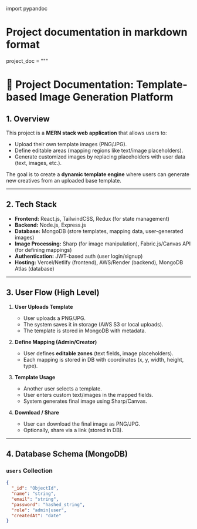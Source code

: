 import pypandoc

# Project documentation in markdown format
project_doc = """
# 📌 Project Documentation: Template-based Image Generation Platform

## 1. Overview
This project is a **MERN stack web application** that allows users to:
- Upload their own template images (PNG/JPG).
- Define editable areas (mapping regions like text/image placeholders).
- Generate customized images by replacing placeholders with user data (text, images, etc.).

The goal is to create a **dynamic template engine** where users can generate new creatives from an uploaded base template.

---

## 2. Tech Stack
- **Frontend:** React.js, TailwindCSS, Redux (for state management)
- **Backend:** Node.js, Express.js
- **Database:** MongoDB (store templates, mapping data, user-generated images)
- **Image Processing:** Sharp (for image manipulation), Fabric.js/Canvas API (for defining mappings)
- **Authentication:** JWT-based auth (user login/signup)
- **Hosting:** Vercel/Netlify (frontend), AWS/Render (backend), MongoDB Atlas (database)

---

## 3. User Flow (High Level)
1. **User Uploads Template**
   - User uploads a PNG/JPG.
   - The system saves it in storage (AWS S3 or local uploads).
   - The template is stored in MongoDB with metadata.

2. **Define Mapping (Admin/Creator)**
   - User defines **editable zones** (text fields, image placeholders).
   - Each mapping is stored in DB with coordinates (x, y, width, height, type).

3. **Template Usage**
   - Another user selects a template.
   - User enters custom text/images in the mapped fields.
   - System generates final image using Sharp/Canvas.

4. **Download / Share**
   - User can download the final image as PNG/JPG.
   - Optionally, share via a link (stored in DB).

---

## 4. Database Schema (MongoDB)
### `users` Collection
```json
{
  "_id": "ObjectId",
  "name": "string",
  "email": "string",
  "password": "hashed_string",
  "role": "admin|user",
  "createdAt": "date"
}
